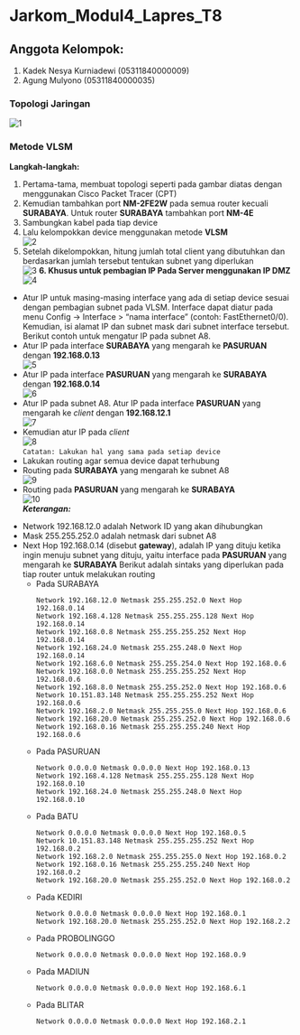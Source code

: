# Jarkom_Modul4_Lapres_T8
## Anggota Kelompok:
1. Kadek Nesya Kurniadewi (05311840000009)
2. Agung Mulyono (05311840000035)

### Topologi Jaringan
![1](./img/Soal%20Shift%20Modul%204.png)

### Metode VLSM
**Langkah-langkah:**
1. Pertama-tama, membuat topologi seperti pada gambar diatas dengan menggunakan Cisco Packet Tracer (CPT)
2. Kemudian tambahkan port **NM-2FE2W** pada semua router kecuali **SURABAYA**. Untuk router **SURABAYA** tambahkan port **NM-4E**
3. Sambungkan kabel pada tiap device
4. Lalu kelompokkan device menggunakan metode **VLSM**<br>
![2](./img/VLSM.png)
5. Setelah dikelompokkan, hitung jumlah total client yang dibutuhkan dan berdasarkan jumlah tersebut tentukan subnet yang diperlukan <br>
![3](./img/Pembagian%20IP%20router%20dan%20client.png)
**6. Khusus untuk pembagian IP Pada Server menggunakan IP DMZ**
![4](./img/Pembagian%20IP%20Server.png)
+ Atur IP untuk masing-masing interface yang ada di setiap device sesuai dengan pembagian subnet pada VLSM. Interface dapat diatur pada menu Config -> Interface > “nama interface” (contoh: FastEthernet0/0). Kemudian, isi alamat IP dan subnet mask dari subnet interface tersebut. Berikut contoh untuk mengatur IP pada subnet A8.
+ Atur IP pada interface **SURABAYA** yang mengarah ke **PASURUAN** dengan **192.168.0.13**<br>
![5](./img/SURABAYA.png)
+ Atur IP pada interface **PASURUAN** yang mengarah ke **SURABAYA** dengan **192.168.0.14**<br>
![6](./img/PASURUAN1.png)
+ Atur IP pada subnet A8. Atur IP pada interface **PASURUAN** yang mengarah ke *client* dengan **192.168.12.1**<br>
![7](./img/PASURUAN2.png)
+ Kemudian atur IP pada *client*<br>
![8](./img/SIDOARJO.png)<br>
`Catatan: Lakukan hal yang sama pada setiap device`
+ Lakukan routing agar semua device dapat terhubung
+ Routing pada **SURABAYA** yang mengarah ke subnet A8<br>
![9](./img/routingsurabaya.png)
+ Routing pada **PASURUAN** yang mengarah ke **SURABAYA**<br>
![10](./img/routingpasuruan.png)<br>
***Keterangan:***
- Network 192.168.12.0 adalah Network ID yang akan dihubungkan
- Mask 255.255.252.0 adalah netmask dari subnet A8
- Next Hop 192.168.0.14 (disebut **gateway**), adalah IP yang dituju ketika ingin menuju subnet yang dituju, yaitu interface pada **PASURUAN** yang mengarah ke **SURABAYA**
Berikut adalah sintaks yang diperlukan pada tiap router untuk melakukan routing
  + Pada SURABAYA
    ```
    Network 192.168.12.0 Netmask 255.255.252.0 Next Hop 192.168.0.14
    Network 192.168.4.128 Netmask 255.255.255.128 Next Hop 192.168.0.14
    Network 192.168.0.8 Netmask 255.255.255.252 Next Hop 192.168.0.14
    Network 192.168.24.0 Netmask 255.255.248.0 Next Hop 192.168.0.14
    Network 192.168.6.0 Netmask 255.255.254.0 Next Hop 192.168.0.6
    Network 192.168.0.0 Netmask 255.255.255.252 Next Hop 192.168.0.6
    Network 192.168.8.0 Netmask 255.255.252.0 Next Hop 192.168.0.6
    Network 10.151.83.148 Netmask 255.255.255.252 Next Hop 192.168.0.6
    Network 192.168.2.0 Netmask 255.255.255.0 Next Hop 192.168.0.6
    Network 192.168.20.0 Netmask 255.255.252.0 Next Hop 192.168.0.6
    Network 192.168.0.16 Netmask 255.255.255.240 Next Hop 192.168.0.6
    ```
  + Pada PASURUAN
    ```
    Network 0.0.0.0 Netmask 0.0.0.0 Next Hop 192.168.0.13
    Network 192.168.4.128 Netmask 255.255.255.128 Next Hop 192.168.0.10
    Network 192.168.24.0 Netmask 255.255.248.0 Next Hop 192.168.0.10
    ```
  + Pada BATU
    ```
    Network 0.0.0.0 Netmask 0.0.0.0 Next Hop 192.168.0.5
    Network 10.151.83.148 Netmask 255.255.255.252 Next Hop 192.168.0.2
    Network 192.168.2.0 Netmask 255.255.255.0 Next Hop 192.168.0.2
    Network 192.168.0.16 Netmask 255.255.255.240 Next Hop 192.168.0.2
    Network 192.168.20.0 Netmask 255.255.252.0 Next Hop 192.168.0.2
    ```
  + Pada KEDIRI
    ```
    Network 0.0.0.0 Netmask 0.0.0.0 Next Hop 192.168.0.1
    Network 192.168.20.0 Netmask 255.255.252.0 Next Hop 192.168.2.2
    ```
  + Pada PROBOLINGGO
    ```
    Network 0.0.0.0 Netmask 0.0.0.0 Next Hop 192.168.0.9
    ```
  + Pada MADIUN
    ```
    Network 0.0.0.0 Netmask 0.0.0.0 Next Hop 192.168.6.1
    ```
  + Pada BLITAR
    ```
    Network 0.0.0.0 Netmask 0.0.0.0 Next Hop 192.168.2.1
    ```
